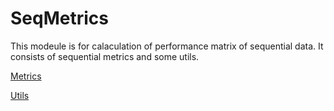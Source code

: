 # SeqMetrics
This modeule is for calaculation of performance matrix of sequential data. It consists of sequential metrics and some utils.


 [Metrics](seqmetrics.md)
 
 
 [Utils](utils.md)